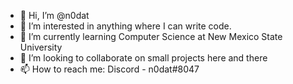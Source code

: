 - 👋 Hi, I’m @n0dat
- 👀 I’m interested in anything where I can write code.
- 🌱 I’m currently learning Computer Science at New Mexico State University
- 💞️ I’m looking to collaborate on small projects here and there
- 📫 How to reach me: Discord - n0dat#8047

<!---
n0dat/n0dat is a ✨ special ✨ repository because its `README.md` (this file) appears on your GitHub profile.
You can click the Preview link to take a look at your changes.
--->
